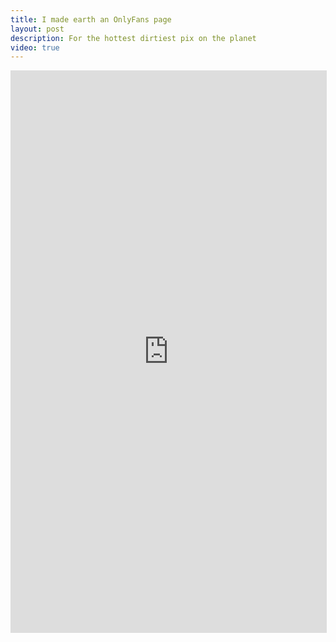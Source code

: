 ```yaml
---
title: I made earth an OnlyFans page
layout: post
description: For the hottest dirtiest pix on the planet
video: true
---
```


<iframe width="506" height="900" src="https://www.youtube.com/embed/3SGRtk2IvH4" title="" frameborder="0" allow="accelerometer; autoplay; clipboard-write; encrypted-media; gyroscope; picture-in-picture; web-share" allowfullscreen></iframe>

